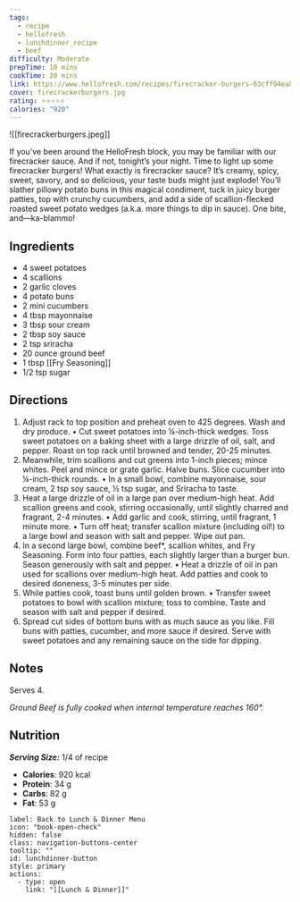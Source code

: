```yaml
---
tags:
  - recipe
  - hellofresh
  - lunchdinner_recipe
  - beef
difficulty: Moderate
prepTime: 10 mins
cookTime: 20 mins
link: https://www.hellofresh.com/recipes/firecracker-burgers-63cff94ea824e7cd4b076896
cover: firecrackerburgers.jpg
rating: ⭐️⭐️⭐️⭐️⭐️
calories: "920"
---
```


![[firecrackerburgers.jpeg]]

If you’ve been around the HelloFresh block, you may be familiar with our firecracker sauce. And if not, tonight’s your night. Time to light up some firecracker burgers! What exactly is firecracker sauce? It’s creamy, spicy, sweet, savory, and so delicious, your taste buds might just explode! You’ll slather pillowy potato buns in this magical condiment, tuck in juicy burger patties, top with crunchy cucumbers, and add a side of scallion-flecked roasted sweet potato wedges (a.k.a. more things to dip in sauce). One bite, and—ka-blammo!

## Ingredients
- 4 sweet potatoes
- 4 scallions
- 2 garlic cloves
- 4 potato buns
- 2 mini cucumbers
- 4 tbsp mayonnaise
- 3 tbsp sour cream
- 2 tbsp soy sauce
- 2 tsp sriracha
- 20 ounce ground beef
- 1 tbsp [[Fry Seasoning]]
- 1/2 tsp sugar


## Directions
1. Adjust rack to top position and preheat oven to 425 degrees. Wash and dry produce. • Cut sweet potatoes into ¼-inch-thick wedges. Toss sweet potatoes on a baking sheet with a large drizzle of oil, salt, and pepper. Roast on top rack until browned and tender, 20-25 minutes.
2. Meanwhile, trim scallions and cut greens into 1-inch pieces; mince whites. Peel and mince or grate garlic. Halve buns. Slice cucumber into ¼-inch-thick rounds. • In a small bowl, combine mayonnaise, sour cream, 2 tsp soy sauce, ½ tsp sugar, and Sriracha to taste. 
3. Heat a large drizzle of oil in a large pan over medium-high heat. Add scallion greens and cook, stirring occasionally, until slightly charred and fragrant, 2-4 minutes. • Add garlic and cook, stirring, until fragrant, 1 minute more. • Turn off heat; transfer scallion mixture (including oil!) to a large bowl and season with salt and pepper. Wipe out pan.
4. In a second large bowl, combine beef*, scallion whites, and Fry Seasoning. Form into four patties, each slightly larger than a burger bun. Season generously with salt and pepper. • Heat a drizzle of oil in pan used for scallions over medium-high heat. Add patties and cook to desired doneness, 3-5 minutes per side.
5. While patties cook, toast buns until golden brown. • Transfer sweet potatoes to bowl with scallion mixture; toss to combine. Taste and season with salt and pepper if desired.
6. Spread cut sides of bottom buns with as much sauce as you like. Fill buns with patties, cucumber, and more sauce if desired. Serve with sweet potatoes and any remaining sauce on the side for dipping.

## Notes
Serves 4.

*Ground Beef is fully cooked when internal temperature reaches 160°.*

## Nutrition
***Serving Size:*** 1/4 of recipe
- **Calories**: 920 kcal
- **Protein**: 34 g
- **Carbs**: 82 g
- **Fat**: 53 g


```meta-bind-button
label: Back to Lunch & Dinner Menu
icon: "book-open-check"
hidden: false
class: navigation-buttons-center
tooltip: ""
id: lunchdinner-button
style: primary
actions:
  - type: open
    link: "[[Lunch & Dinner]]"

```
 
